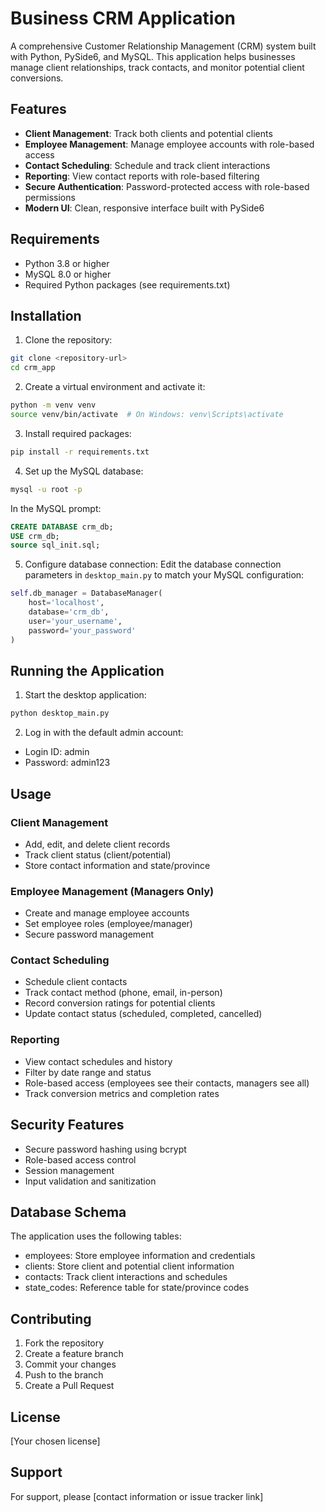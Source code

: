 # Business CRM Application

A comprehensive Customer Relationship Management (CRM) system built with Python, PySide6, and MySQL. This application helps businesses manage client relationships, track contacts, and monitor potential client conversions.

## Features

- **Client Management**: Track both clients and potential clients
- **Employee Management**: Manage employee accounts with role-based access
- **Contact Scheduling**: Schedule and track client interactions
- **Reporting**: View contact reports with role-based filtering
- **Secure Authentication**: Password-protected access with role-based permissions
- **Modern UI**: Clean, responsive interface built with PySide6

## Requirements

- Python 3.8 or higher
- MySQL 8.0 or higher
- Required Python packages (see requirements.txt)

## Installation

1. Clone the repository:
```bash
git clone <repository-url>
cd crm_app
```

2. Create a virtual environment and activate it:
```bash
python -m venv venv
source venv/bin/activate  # On Windows: venv\Scripts\activate
```

3. Install required packages:
```bash
pip install -r requirements.txt
```

4. Set up the MySQL database:
```bash
mysql -u root -p
```

In the MySQL prompt:
```sql
CREATE DATABASE crm_db;
USE crm_db;
source sql_init.sql;
```

5. Configure database connection:
Edit the database connection parameters in `desktop_main.py` to match your MySQL configuration:
```python
self.db_manager = DatabaseManager(
    host='localhost',
    database='crm_db',
    user='your_username',
    password='your_password'
)
```

## Running the Application

1. Start the desktop application:
```bash
python desktop_main.py
```

2. Log in with the default admin account:
- Login ID: admin
- Password: admin123

## Usage

### Client Management
- Add, edit, and delete client records
- Track client status (client/potential)
- Store contact information and state/province

### Employee Management (Managers Only)
- Create and manage employee accounts
- Set employee roles (employee/manager)
- Secure password management

### Contact Scheduling
- Schedule client contacts
- Track contact method (phone, email, in-person)
- Record conversion ratings for potential clients
- Update contact status (scheduled, completed, cancelled)

### Reporting
- View contact schedules and history
- Filter by date range and status
- Role-based access (employees see their contacts, managers see all)
- Track conversion metrics and completion rates

## Security Features

- Secure password hashing using bcrypt
- Role-based access control
- Session management
- Input validation and sanitization

## Database Schema

The application uses the following tables:
- employees: Store employee information and credentials
- clients: Store client and potential client information
- contacts: Track client interactions and schedules
- state_codes: Reference table for state/province codes

## Contributing

1. Fork the repository
2. Create a feature branch
3. Commit your changes
4. Push to the branch
5. Create a Pull Request

## License

[Your chosen license]

## Support

For support, please [contact information or issue tracker link]
